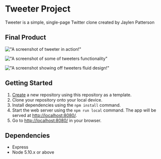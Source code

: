 # Tweeter Project

Tweeter is a simple, single-page Twitter clone created by Jaylen Patterson

## Final Product

!["A screenshot of tweeter in action!"](https://user-images.githubusercontent.com/78564008/146486078-8b8cbe9f-9cef-427f-84ee-6e9b031ea164.png)

!["A screenshot of some of tweeters functionality"](https://user-images.githubusercontent.com/78564008/146486110-0839b3ba-f580-48d7-a436-77a9b66883d1.png)

!["A screenshot showing off tweeters fluid design!"](https://user-images.githubusercontent.com/78564008/146486184-f8e2d239-0044-47bc-892f-6797daf6ed95.png)

## Getting Started

1. [Create](https://docs.github.com/en/repositories/creating-and-managing-repositories/creating-a-repository-from-a-template) a new repository using this repository as a template.
2. Clone your repository onto your local device.
3. Install dependencies using the `npm install` command.
3. Start the web server using the `npm run local` command. The app will be served at <http://localhost:8080/>.
4. Go to <http://localhost:8080/> in your browser.

## Dependencies

- Express
- Node 5.10.x or above
